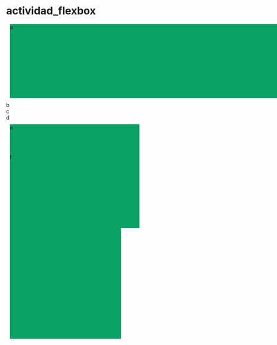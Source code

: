 # actividad_flexbox
<!DOCTYPE html>
<html lang="en">
<head>
    <meta charset="UTF-8">
    <meta name="viewport" content="width=device-width, initial-scale=1.0">
    <title>Actividad Con Flexbox</title>
   <style> 

        .Div-General{
            display: flex;
            flex-wrap: wrap;
        }


        .Div-1{
             width: 1410px;
             height: 200px;
             background-color: #0aa165;
             margin-top: 10px;
             margin-bottom: 10px;
             margin-left: 10px;

}

        .Div-2{
             width: 1090px;
             height: 200px;
             background-color: #0aa165;
             margin-top: 10px;
             margin-bottom: 10px;
             margin-left: 10px;
             margin-right: 10px;
}   

        .Div-3{
              width: 350px;
              height: 280px;
              background-color: #0aa165;
              margin-top: 10px;
              margin-bottom: 10px;
              margin-left: 10px;
              margin-right: 10px;
              
}

        .Div-4{
             width: 350px;
             height: 280px;
             background-color: #0aa165;
             margin-top: 10px;
             margin-bottom: 10px;
             margin-left: 10px;
             margin-right: 10px;
}
        .Div-5{
              width: 350px;
              height: 280px;
             background-color: #0aa165;
             margin-top: 10px;
             margin-bottom: 10px;
             margin-left: 10px;
             margin-right: 10px;
}
        .Div-6{
              width: 300px;
              height: 500px;
             background-color: #0aa165;
             margin-top: -210px;
             margin-bottom: 10px;
             margin-left: 10px;
             margin-right: 10px;;
}


   </style>
</head>
<body>
    <div class="Div-General">
        <div class="Div-1">a</div>
        <div class="Div-2">b</div>
        <div class="Div-3">c</div>
        <div class="Div-4">d</div>
        <div class="Div-5">e</div>
        <div class="Div-6">f</div>
      </div>
</body>
</html>